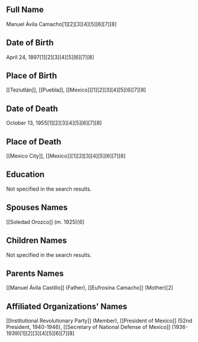 ## Full Name
Manuel Ávila Camacho[1][2][3][4][5][6][7][8]

## Date of Birth
April 24, 1897[1][2][3][4][5][6][7][8]

## Place of Birth
[[Teziutlán]], [[Puebla]], [[Mexico]][1][2][3][4][5][6][7][8]

## Date of Death
October 13, 1955[1][2][3][4][5][6][7][8]

## Place of Death
[[Mexico City]], [[Mexico]][1][2][3][4][5][6][7][8]

## Education
Not specified in the search results.

## Spouses Names
[[Soledad Orozco]] (m. 1925)[6]

## Children Names
Not specified in the search results.

## Parents Names
[[Manuel Ávila Castillo]] (Father),
[[Eufrosina Camacho]] (Mother)[2]

## Affiliated Organizations' Names
[[Institutional Revolutionary Party]] (Member),
[[President of Mexico]] (52nd President, 1940-1946),
[[Secretary of National Defense of Mexico]] (1936-1939)[1][2][3][4][5][6][7][8]

